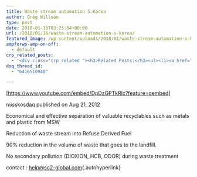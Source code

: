 ```yaml
---
title: Waste stream automation S.Korea
author: Greg Willson
type: post
date: 2018-01-16T03:25:04+00:00
url: /2018/01/16/waste-stream-automation-s-korea/
featured_image: /wp-content/uploads/2018/01/waste-stream-automation-s-korea-1.jpg
ampforwp-amp-on-off:
  - default
crp_related_posts:
  - '<div class="crp_related "><h3>Related Posts:</h3><ul><li><a href="https://scdhub.org/2017/12/25/wastewater-treatment-and-biosolids-management/"    ><img src="https://scdhub.org/wp-content/uploads/2017/12/wastewater-treatment-and-biosoli-150x150.jpg" alt="Wastewater treatment and Biosolids management" title="Wastewater treatment and Biosolids management" width="150" height="150" class="crp_thumb crp_featured" /><span class="crp_title">Wastewater treatment and Biosolids management</span></a></li><li><a href="https://scdhub.org/2018/01/06/household-and-neighborhood-sanitation-infrastructures-excreta-wastewater-disposal-in-developing-countries/"    ><img src="https://scdhub.org/wp-content/plugins/contextual-related-posts/default.png" alt="Household and neighborhood Sanitation Infrastructures: Excreta, wastewater disposal in developing countries" title="Household and neighborhood Sanitation Infrastructures: Excreta, wastewater disposal in developing countries" width="150" height="150" class="crp_thumb crp_default" /><span class="crp_title">Household and neighborhood Sanitation&hellip;</span></a></li><li><a href="https://scdhub.org/2017/05/31/colorado-homeless-outloud/"    ><img src="https://scdhub.org/wp-content/uploads/2017/05/Screen-Shot-2017-06-08-at-3.02.26-PM-150x150.png" alt="Denver Homeless Outloud" title="Denver Homeless Outloud" width="150" height="150" class="crp_thumb crp_featured" /><span class="crp_title">Denver Homeless Outloud</span></a></li><li><a href="https://scdhub.org/2017/10/21/conventional-primary-wastewater-treatment/"    ><img src="https://scdhub.org/wp-content/uploads/2017/10/conventional-primary-wastewater-treatment-150x150.jpg" alt="conventional primary wastewater treatment" title="conventional primary wastewater treatment" width="150" height="150" class="crp_thumb crp_featured" /><span class="crp_title">conventional primary wastewater treatment</span></a></li><li><a href="https://scdhub.org/2017/12/10/water-chlorine-maintenance-program/"    ><img src="https://scdhub.org/wp-content/uploads/2017/12/water-chlorine-maintenance-progr-150x150.jpg" alt="Water Chlorine Maintenance Program" title="Water Chlorine Maintenance Program" width="150" height="150" class="crp_thumb crp_featured" /><span class="crp_title">Water Chlorine Maintenance Program</span></a></li><li><a href="https://scdhub.org/2017/06/11/single-stream-recycling-leading-the-way-to-zero-waste/"    ><img src="https://scdhub.org/wp-content/uploads/2017/06/single-stream-recycling-8212-leading-the-way-to-zero-waste-150x150.jpg" alt="Single-Stream Recycling &#8212; Leading the Way to Zero Waste" title="Single-Stream Recycling &#8212; Leading the Way to Zero Waste" width="150" height="150" class="crp_thumb crp_featured" /><span class="crp_title">Single-Stream Recycling &#8212; Leading the Way to&hellip;</span></a></li></ul><div class="crp_clear"></div></div>'
dsq_thread_id:
  - "6416510940"

---
```

[https://www.youtube.com/embed/DpDzGPTkRlc?feature=oembed]

misskosdaq published on Aug 21, 2012

Economical and effective separation of valuable recyclables such as metals and plastic from MSW
  
Reduction of waste stream into Refuse Derived Fuel
  
90% reduction in the volume of waste that goes to the landfill.
  
No secondary pollution (DIOXION, HCB, ODOR) during waste treatment

contact : <help@sc2-global.com>{.autohyperlink}